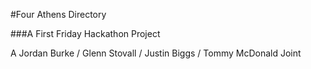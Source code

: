 #Four Athens Directory

###A First Friday Hackathon Project

A Jordan Burke / Glenn Stovall / Justin Biggs / Tommy McDonald Joint
